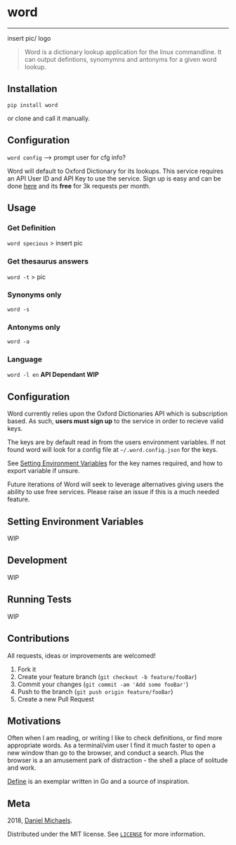# word

---

insert pic/ logo

> Word is a dictionary lookup application for the linux commandline. It can 
output defintions, synomymns and antonyms for a given word lookup.
>


## Installation

`pip install word`

or clone and call it manually.


## Configuration

`word config` --> prompt user for cfg info?

Word will default to Oxford Dictionary for its lookups. This service requires 
an API User ID and API Key to use the service. Sign up is easy and can be done 
[here](https://developer.oxforddictionaries.com/?tag=#plans) and its **free** 
for 3k requests per month.

## Usage

### Get Definition

`word specious` > insert pic

### Get thesaurus answers

`word -t` > pic

### Synonyms only

`word -s`

### Antonyms only

`word -a`

### Language

`word -l en` **API Dependant WIP**

## Configuration

Word currently relies upon the Oxford Dictionaries API which is subscription 
based. As such, **users must sign up** to the service in order to recieve valid
keys.

The keys are by default read in from the users environment variables. If not 
found word will look for a config file at `~/.word.config.json` for the keys.

See [Setting Environment Variables](https://github.com/danielmichaels/word#Setting-Environment-Variables)
for the key names required, and how to export variable if unsure.

Future iterations of Word will seek to leverage alternatives giving users the
ability to use free services. Please raise an issue if this is a much 
needed feature.

## Setting Environment Variables

WIP

## Development

WIP

## Running Tests

WIP

## Contributions

All requests, ideas or improvements are welcomed!

1. Fork it
2. Create your feature branch (`git checkout -b feature/fooBar`)
3. Commit your changes (`git commit -am 'Add some fooBar'`)
4. Push to the branch (`git push origin feature/fooBar`)
5. Create a new Pull Request

## Motivations

Often when I am reading, or writing I like to check definitions, or find more 
appropriate words. As a terminal/vim user I find it much faster to open a new 
window than go to the browser, and conduct a search. Plus the browser is a an
amusement park of distraction - the shell a place of solitude and work.

[Define](https://github.com/Rican7/define) is an exemplar written in Go and 
a source of inspiration.

## Meta

2018, [Daniel Michaels](https://www.danielms.site).

Distributed under the MIT license. See 
[`LICENSE`](https://github.com/danielmichaels/word/blob/master/LICENSE.txt) 
for more information.
